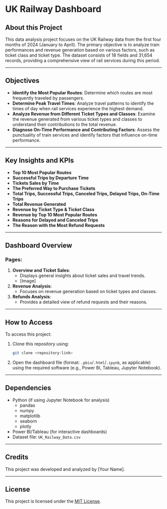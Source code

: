 # UK Railway Dashboard

## About this Project
This data analysis project focuses on the UK Railway data from the first four months of 2024 (January to April).
The primary objective is to analyze train performances and revenue generation based on various factors, such as ticket class and ticket type.
The dataset consists of 18 fields and 31,654 records, providing a comprehensive view of rail services during this period.

---

## Objectives

- **Identify the Most Popular Routes**: Determine which routes are most frequently traveled by passengers.
- **Determine Peak Travel Times**: Analyze travel patterns to identify the times of day when rail services experience the highest demand.
- **Analyze Revenue from Different Ticket Types and Classes**: Examine the revenue generated from various ticket types and classes to understand their contributions to the total revenue.
- **Diagnose On-Time Performance and Contributing Factors**: Assess the punctuality of train services and identify factors that influence on-time performance.

---

## Key Insights and KPIs

- **Top 10 Most Popular Routes**
- **Successful Trips by Departure Time**
- **Tickets Sales by Time**
- **The Preferred Way to Purchase Tickets**
- **Total Trips, Successful Trips, Canceled Trips, Delayed Trips, On-Time Trips**
- **Total Revenue Generated**
- **Revenue by Ticket Type & Ticket Class**
- **Revenue by Top 10 Most Popular Routes**
- **Reasons for Delayed and Canceled Trips**
- **The Reason with the Most Refund Requests**

---

## Dashboard Overview

### Pages:
1. **Overview and Ticket Sales**:
   - Displays general insights about ticket sales and travel trends.
   - [Image]
2. **Revenue Analysis**:
   - Focuses on revenue generation based on ticket types and classes.
3. **Refunds Analysis**:
   - Provides a detailed view of refund requests and their reasons.

---

## How to Access

To access this project:
1. Clone this repository using:
   ```bash
   git clone <repository-link>
   ```
2. Open the dashboard file (format: `.pbix`/`.html`/`.ipynb`, as applicable) using the required software (e.g., Power BI, Tableau, Jupyter Notebook).

---

## Dependencies

- Python (if using Jupyter Notebook for analysis)
  - pandas
  - numpy
  - matplotlib
  - seaborn
  - plotly
- Power BI/Tableau (for interactive dashboards)
- Dataset file: `UK_Railway_Data.csv`

---

## Credits

This project was developed and analyzed by [Your Name].

---

## License

This project is licensed under the [MIT License](LICENSE).
